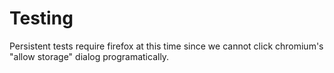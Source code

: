 # Testing

Persistent tests require firefox at this time since we cannot click chromium's "allow storage" dialog programatically.

